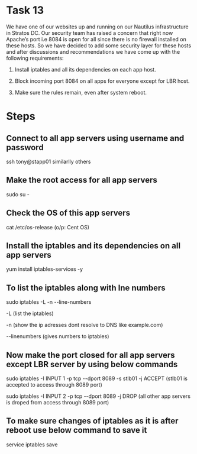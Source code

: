 # Task 13
We have one of our websites up and running on our Nautilus infrastructure in Stratos DC. Our security team has raised a concern that right now Apache’s port i.e 8084 is open for all since there is no firewall installed on these hosts. So we have decided to add some security layer for these hosts and after discussions and recommendations we have come up with the following requirements:

1. Install iptables and all its dependencies on each app host.

2. Block incoming port 8084 on all apps for everyone except for LBR host.

3. Make sure the rules remain, even after system reboot.

# Steps
## Connect to all app servers using username and password
ssh tony@stapp01 similarlly others
## Make the root access for all app servers
sudo su -
## Check the OS of this app servers
cat /etc/os-release  (o/p: Cent OS)
## Install the iptables and its dependencies on all app servers
yum install iptables-services -y
## To list the iptables along with lne numbers
sudo iptables -L -n --line-numbers  

-L (list the iptables)

-n (show the ip adresses dont resolve to DNS like example.com)

--linenumbers (gives numbers to iptables)
## Now make the port closed for all app servers except LBR server by using below commands
sudo iptables -I INPUT 1 -p tcp --dport 8089 -s stlb01 -j ACCEPT   (stlb01 is accepted to access through 8089 port)

sudo iptables -I INPUT 2 -p tcp --dport 8089 -j DROP (all other app servers is droped from access through 8089 port)
## To make sure changes of iptables as it is after reboot use below command to save it
service iptables save
